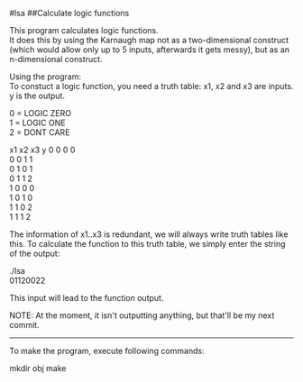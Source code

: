 #lsa
##Calculate logic functions

This program calculates logic functions.  
It does this by using the Karnaugh map not as a two-dimensional construct
(which would allow only up to 5 inputs, afterwards it gets messy), but as an
n-dimensional construct.

Using the program:  
To constuct a logic function, you need a truth table:
x1, x2 and x3 are inputs. y is the output.

0 = LOGIC ZERO  
1 = LOGIC ONE  
2 = DONT CARE  

x1 x2 x3  y
0  0  0   0  
0  0  1   1  
0  1  0   1  
0  1  1   2  
1  0  0   0  
1  0  1   0  
1  1  0   2  
1  1  1   2  

The information of x1..x3 is redundant, we will always write truth tables like this.
To calculate the function to this truth table, we simply enter the string of the output:

./lsa  
01120022

This input will lead to the function output.

NOTE: At the moment, it isn't outputting anything, but that'll be my next commit.

---

To make the program, execute following commands:

mkdir obj
make

